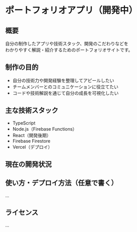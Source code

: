 # ポートフォリオアプリ（開発中）

## 概要

自分の制作したアプリや技術スタック、開発のこだわりなどを  
わかりやすく解説・紹介するためのポートフォリオサイトです。

## 制作の目的

- 自分の技術力や開発経験を整理してアピールしたい
- チームメンバーとのコミュニケーションに役立てたい
- コードや技術解説を通じて自分の成長を可視化したい

## 主な技術スタック

- TypeScript
- Node.js（Firebase Functions）
- React（開発後期）
- Firebase Firestore
- Vercel（デプロイ）

## 現在の開発状況

## 使い方・デプロイ方法（任意で書く）

...

## ライセンス

...
